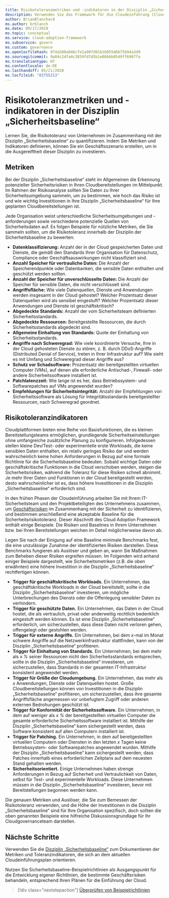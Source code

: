 ```yaml
---
title: Risikotoleranzmetriken und -indikatoren in der Disziplin „Sicherheitsbaseline“.
description: Verwenden Sie das Framework für die Cloudeinführung (Cloud Adoption Framework) für Azure, um sich über die Quantifizierung der Geschäftsrisikotoleranz im Zusammenhang mit der Disziplin „Sicherheitsbaseline“ zu informieren.
author: BrianBlanchard
ms.author: brblanch
ms.date: 09/17/2019
ms.topic: conceptual
ms.service: cloud-adoption-framework
ms.subservice: govern
ms.custom: governance
ms.openlocfilehash: 974a500a846cfe1a907d91b1b055d6b75b94a3d9
ms.sourcegitcommit: 9a84c2dfa4c3859fd7d5b1e06bbb8549ff6967fa
ms.translationtype: HT
ms.contentlocale: de-DE
ms.lasthandoff: 05/21/2020
ms.locfileid: "83755213"
---
```

# <a name="risk-tolerance-metrics-and-indicators-in-the-security-baseline-discipline"></a>Risikotoleranzmetriken und -indikatoren in der Disziplin „Sicherheitsbaseline“

Lernen Sie, die Risikotoleranz von Unternehmen im Zusammenhang mit der Disziplin „Sicherheitsbaseline“ zu quantifizieren. Indem Sie Metriken und Indikatoren definieren, können Sie ein Geschäftsszenario erstellen, um in die Ausgereiftheit dieser Disziplin zu investieren.

## <a name="metrics"></a>Metriken

Bei der Disziplin „Sicherheitsbaseline“ steht im Allgemeinen die Erkennung potenzieller Sicherheitsrisiken in Ihren Cloudbereitstellungen im Mittelpunkt. Im Rahmen der Risikoanalyse sollten Sie Daten zu Ihrer Sicherheitsumgebung sammeln, um zu bestimmen, wie hoch das Risiko ist und wie wichtig Investitionen in Ihre Disziplin „Sicherheitsbaseline“ für Ihre geplanten Cloudbereitstellungen ist.

Jede Organisation weist unterschiedliche Sicherheitsumgebungen und -anforderungen sowie verschiedene potenzielle Quellen von Sicherheitsdaten auf. Es folgen Beispiele für nützliche Metriken, die Sie sammeln sollten, um die Risikotoleranz innerhalb der Disziplin der Sicherheitsbaseline zu bewerten:

- **Datenklassifizierung:** Anzahl der in der Cloud gespeicherten Daten und Dienste, die gemäß den Standards Ihrer Organisation für Datenschutz, Compliance oder Geschäftsauswirkungen nicht klassifiziert sind.
- **Anzahl Speicher für vertrauliche Daten:** Die Anzahl der Speicherendpunkte oder Datenbanken, die sensible Daten enthalten und geschützt werden sollten.
- **Anzahl der Speicher für unverschlüsselte Daten:** Die Anzahl der Speicher für sensible Daten, die nicht verschlüsselt sind.
- **Angriffsfläche:** Wie viele Datenquellen, Dienste und Anwendungen werden insgesamt in der Cloud gehostet? Welcher Prozentsatz dieser Datenquellen wird als sensibel eingestuft? Welcher Prozentsatz dieser Anwendungen und Dienste ist geschäftskritisch?
- **Abgedeckte Standards:** Anzahl der vom Sicherheitsteam definierten Sicherheitsstandards.
- **Abgedeckte Ressourcen:** Bereitgestellte Ressourcen, die durch Sicherheitsstandards abgedeckt sind.
- **Allgemeine Einhaltung von Standards:** Quote der Einhaltung von Sicherheitsstandards.
- **Angriffe nach Schweregrad:** Wie viele koordinierte Versuche, Ihre in der Cloud gehosteten Dienste zu stören, z. B. durch DDoS-Angriffe (Distributed Denial of Service), treten in Ihrer Infrastruktur auf? Wie sieht es mit Umfang und Schweregrad dieser Angriffe aus?
- **Schutz vor Schadsoftware:** Prozentsatz der bereitgestellten virtuellen Computer (VMs), auf denen alle erforderliche Antischad-, Firewall- oder andere Sicherheitssoftware installiert ist.
- **Patchlatenzzeit:** Wie lange ist es her, dass Betriebssystem- und Softwarepatches auf VMs angewendet wurden?
- **Empfehlungen für Sicherheitsintegrität:** Anzahl der Empfehlungen von Sicherheitssoftware als Lösung für Integritätsstandards bereitgestellter Ressourcen, nach Schweregrad geordnet.

## <a name="risk-tolerance-indicators"></a>Risikotoleranzindikatoren

Cloudplattformen bieten eine Reihe von Basisfunktionen, die es kleinen Bereitstellungsteams ermöglichen, grundlegende Sicherheitseinstellungen ohne umfangreiche zusätzliche Planung zu konfigurieren. Infolgedessen stellen kleine Dev/Test- oder experimentelle erste Workloads, die keine sensiblen Daten enthalten, ein relativ geringes Risiko dar und werden wahrscheinlich keine hohen Anforderungen in Bezug auf eine formale Richtlinie für die Sicherheitsbaseline bedeuten. Sobald wichtige Daten oder geschäftskritische Funktionen in die Cloud verschoben werden, steigen die Sicherheitsrisiken, während die Toleranz für diese Risiken schnell abnimmt. Je mehr Ihrer Daten und Funktionen in der Cloud bereitgestellt werden, desto wahrscheinlicher ist es, dass höhere Investitionen in die Disziplin „Sicherheitsbaseline“ erforderlich sind.

In den frühen Phasen der Cloudeinführung arbeiten Sie mit Ihrem IT-Sicherheitsteam und den Projektbeteiligten des Unternehmens zusammen, um [Geschäftsrisiken](./business-risks.md) im Zusammenhang mit der Sicherheit zu identifizieren, und bestimmen anschließend eine akzeptable Baseline für die Sicherheitsrisikotoleranz. Dieser Abschnitt des Cloud Adoption Framework enthält einige Beispiele. Die Risiken und Baselines in Ihrem Unternehmen bzw. bei Ihren Bereitstellungen weichen im Detail möglicherweise davon ab.

Legen Sie nach der Einigung auf eine Baseline minimale Benchmarks fest, die eine unzulässige Zunahme der identifizierten Risiken darstellen. Diese Benchmarks fungieren als Auslöser und geben an, wann Sie Maßnahmen zum Beheben dieser Risiken ergreifen müssen. Im Folgenden wird anhand einiger Beispiele dargestellt, wie Sicherheitsmetriken (z.B. die oben erwähnten) eine höhere Investition in die Disziplin „Sicherheitsbaseline“ rechtfertigen können.

- **Trigger für geschäftskritische Workloads.** Ein Unternehmen, das geschäftskritische Workloads in der Cloud bereitstellt, sollte in die Disziplin „Sicherheitsbaseline“ investieren, um mögliche Unterbrechungen des Diensts oder die Offenlegung sensibler Daten zu verhindern.
- **Trigger für geschützte Daten.** Ein Unternehmen, das Daten in der Cloud hostet, die als vertraulich, privat oder anderweitig rechtlich bedenklich eingestuft werden können. Es ist eine Disziplin „Sicherheitsbaseline“ erforderlich, um sicherzustellen, dass diese Daten nicht verloren gehen, offengelegt oder gestohlen werden.
- **Trigger für externe Angriffe.** Ein Unternehmen, bei dem _x_-mal im Monat schwere Angriffe auf die Netzwerkinfrastruktur stattfinden, kann von der Disziplin „Sicherheitsbaseline“ profitieren.
- **Trigger für Einhaltung von Standards.** Ein Unternehmen, bei dem mehr als _x %_ seiner Ressourcen nicht den Sicherheitsstandards entsprechen, sollte in die Disziplin „Sicherheitsbaseline“ investieren, um sicherzustellen, dass Standards in der gesamten IT-Infrastruktur konsistent angewendet werden.
- **Trigger für Größe der Cloudumgebung.** Ein Unternehmen, das mehr als _x_ Anwendungen, Dienste oder Datenquellen hostet. Große Cloudbereitstellungen können von Investitionen in die Disziplin „Sicherheitsbaseline“ profitieren, um sicherzustellen, dass ihre gesamte Angriffsfläche angemessen vor unbefugtem Zugriff oder anderen externen Bedrohungen geschützt ist.
- **Trigger für Konformität der Sicherheitssoftware.** Ein Unternehmen, in dem auf weniger als _x %_ der bereitgestellten virtuellen Computer die gesamte erforderliche Sicherheitssoftware installiert ist. Mithilfe der Disziplin „Sicherheitsbaseline“ kann sichergestellt werden, dass Software konsistent auf allen Computern installiert ist.
- **Trigger für Patching.** Ein Unternehmen, in dem auf bereitgestellten virtuellen Computern oder Diensten in den letzten _x_ Tagen keine Betriebssystem- oder Softwarepatches angewendet wurden. Mithilfe der Disziplin „Sicherheitsbaseline“ kann sichergestellt werden, dass Patches innerhalb eines erforderlichen Zeitplans auf dem neuesten Stand gehalten werden.
- **Sicherheitsorientiert.** Einige Unternehmen haben strenge Anforderungen in Bezug auf Sicherheit und Vertraulichkeit von Daten, selbst für Test- und experimentelle Workloads. Diese Unternehmen müssen in die Disziplin „Sicherheitsbaseline“ investieren, bevor mit Bereitstellungen begonnen werden kann.

Die genauen Metriken und Auslöser, die Sie zum Bemessen der Risikotoleranz verwenden, und die Höhe der Investitionen in die Disziplin „Sicherheitsbaseline“ sind für Ihre Organisation spezifisch, doch sollten die oben genannten Beispiele eine hilfreiche Diskussionsgrundlage für Ihr Cloudgovernanceteam darstellen.

## <a name="next-steps"></a>Nächste Schritte

Verwenden Sie die [Disziplin „Sicherheitsbaseline“](./template.md) zum Dokumentieren der Metriken und Toleranzindikatoren, die sich an dem aktuellen Cloudeinführungsplan orientieren.

Nutzen Sie Sicherheitsbaseline-Beispielrichtlinien als Ausgangspunkt für die Entwicklung eigener Richtlinien, die bestimmte Geschäftsrisiken behandeln, entsprechend Ihren Plänen für die Einführung der Cloud.

> [!div class="nextstepaction"]
> [Überprüfen von Beispielrichtlinien](./policy-statements.md)
